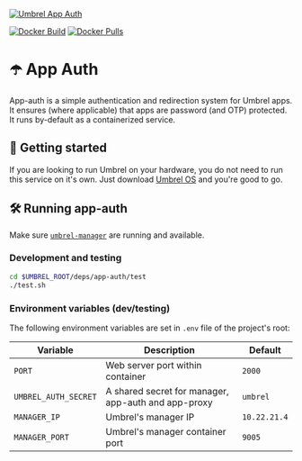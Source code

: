 [![Umbrel App Auth](https://static.getumbrel.com/github/github-banner-umbrel-app-auth.svg)](https://github.com/getumbrel/umbrel-app-auth)

[![Docker Build](https://img.shields.io/github/workflow/status/getumbrel/umbrel-app-auth/Docker%20build%20on%20push?color=%235351FB)](https://github.com/getumbrel/umbrel-app-auth/actions?query=workflow%3A"Docker+build+on+push")
[![Docker Pulls](https://img.shields.io/docker/pulls/getumbrel/app-auth?color=%235351FB)](https://hub.docker.com/repository/registry-1.docker.io/getumbrel/app-auth/tags?page=1)


# ☂️ App Auth

App-auth is a simple authentication and redirection system for Umbrel apps. It ensures (where applicable) that apps are password (and OTP) protected. It runs by-default as a containerized service.

## 🚀 Getting started

If you are looking to run Umbrel on your hardware, you do not need to run this service on it's own. Just download [Umbrel OS](https://github.com/getumbrel/umbrel-os/releases) and you're good to go.

## 🛠 Running app-auth

Make sure [`umbrel-manager`](https://github.com/getumbrel/umbrel-manager) are running and available.

### Development and testing
```sh
cd $UMBREL_ROOT/deps/app-auth/test
./test.sh
```

### Environment variables (dev/testing)
The following environment variables are set in `.env` file of the project's root:

| Variable | Description | Default |
| ------------- | ------------- | ------------- |
| `PORT` | Web server port within container | `2000` |
| `UMBREL_AUTH_SECRET` | A shared secret for manager, app-auth and app-proxy | `umbrel` |
| `MANAGER_IP` | Umbrel's manager IP | `10.22.21.4` |
| `MANAGER_PORT` | Umbrel's manager container port | `9005` |

